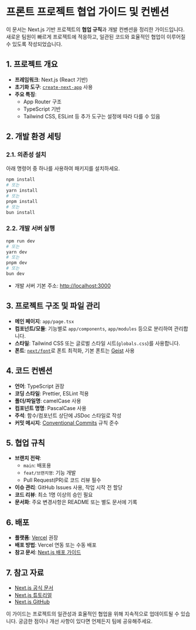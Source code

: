 # 프론트 프로젝트 협업 가이드 및 컨벤션

이 문서는 Next.js 기반 프로젝트의 **협업 규칙**과 개발 컨벤션을 정리한 가이드입니다. 새로운 팀원이 빠르게 프로젝트에 적응하고, 일관된 코드와 효율적인 협업이 이루어질 수 있도록 작성되었습니다.

## 1. 프로젝트 개요

- **프레임워크**: Next.js (React 기반)
- **초기화 도구**: [`create-next-app`](https://nextjs.org/docs/app/api-reference/cli/create-next-app) 사용 
- **주요 특징**:
  - App Router 구조
  - TypeScript 기반
  - Tailwind CSS, ESLint 등 추가 도구는 설정에 따라 다를 수 있음

## 2. 개발 환경 세팅

### 2.1. 의존성 설치

아래 명령어 중 하나를 사용하여 패키지를 설치하세요.

```bash
npm install
# 또는
yarn install
# 또는
pnpm install
# 또는
bun install
```

### 2.2. 개발 서버 실행

```bash
npm run dev
# 또는
yarn dev
# 또는
pnpm dev
# 또는
bun dev
```

- 개발 서버 기본 주소: [http://localhost:3000](http://localhost:3000)

## 3. 프로젝트 구조 및 파일 관리

- **메인 페이지**: `app/page.tsx`
- **컴포넌트/모듈**: 기능별로 `app/components`, `app/modules` 등으로 분리하여 관리합니다.
- **스타일**: Tailwind CSS 또는 글로벌 스타일 시트(`globals.css`)를 사용합니다.
- **폰트**: [`next/font`](https://nextjs.org/docs/app/building-your-application/optimizing/fonts)로 폰트 최적화, 기본 폰트는 [Geist](https://vercel.com/font) 사용

## 4. 코드 컨벤션

- **언어**: TypeScript 권장
- **코딩 스타일**: Prettier, ESLint 적용
- **폴더/파일명**: camelCase 사용
- **컴포넌트 명명**: PascalCase 사용
- **주석**: 함수/컴포넌트 상단에 JSDoc 스타일로 작성
- **커밋 메시지**: [Conventional Commits](https://www.conventionalcommits.org/) 규칙 준수

## 5. 협업 규칙

- **브랜치 전략**: 
  - `main`: 배포용
  - `feat/브랜치명`: 기능 개발
  - Pull Request(PR)로 코드 리뷰 필수
- **이슈 관리**: GitHub Issues 사용, 작업 시작 전 할당
- **코드 리뷰**: 최소 1명 이상의 승인 필요
- **문서화**: 주요 변경사항은 README 또는 별도 문서에 기록

## 6. 배포

- **플랫폼**: [Vercel](https://vercel.com/) 권장
- **배포 방법**: Vercel 연동 또는 수동 배포
- **참고 문서**: [Next.js 배포 가이드](https://nextjs.org/docs/app/building-your-application/deploying)

## 7. 참고 자료

- [Next.js 공식 문서](https://nextjs.org/docs)
- [Next.js 튜토리얼](https://nextjs.org/learn)
- [Next.js GitHub](https://github.com/vercel/next.js)

이 가이드는 프로젝트의 일관성과 효율적인 협업을 위해 지속적으로 업데이트될 수 있습니다. 궁금한 점이나 개선 사항이 있다면 언제든지 팀에 공유해주세요.